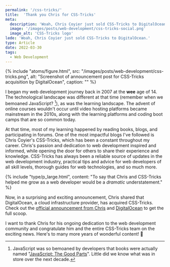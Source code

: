 ```yaml
---
permalink: '/css-tricks/'
title:  'Thank you Chris for CSS-Tricks'
meta: 
  description: 'Woah, Chris Coyier just sold CSS-Tricks to DigitalOcean.'
  image: '/images/posts/web-development/css-tricks-social.png'
  image_alt: 'CSS-Tricks logo'
lede: 'Woah, Chris Coyier just sold CSS-Tricks to DigitalOcean.'
type: Article
date: 2022-03-30
tags:
  - Web Development
---
```


{% include "atoms/figure.html", src: "/images/posts/web-development/css-tricks.png", alt: "Screenshot of announcement post for CSS-Tricks acquisition by DigitalOcean", caption: "" %}

I began my web development journey back in 2007 at the __wee__ age of 14. The technological landscape was different at that time (remember when we bemoaned JavaScript? [^1]), as was the learning landscape. The advent of online courses wouldn't occur until video hosting platforms became mainstream in the 2010s, along with the learning platforms and coding boot camps that are so common today.
[^1]: JavaScript was so bemoaned by developers that books were actually named "[JavaScript: The Good Parts](https://www.amazon.com/dp/0596517742/ref=cm_sw_r_cp_api_i_5K7Q7CEB1FDPN5SQ41V9)". Little did we know what was in store over the next decade. 

At that time, most of my learning happened by reading books, blogs, and participating in forums. One of the most impactful blogs I've followed is Chris Coyier's CSS-Tricks, which has been a constant throughout my career. Chris's passion and dedication to web development inspired and informed, while opening the door for others to share their experience and knowledge. CSS-Tricks has always been a reliable source of updates in the web development industry, practical tips and advice for web developers of all skill levels, thorough guides for web technologies, and so much more. 

{% include "type/p_large.html", content: "To say that Chris and CSS-Tricks helped me grow as a web developer would be a <em>dramatic</em> understatement." %}

Now, in a surprising and exciting announcement, Chris shared that DigitalOcean, a cloud infrastructure provider, has acquired CSS-Tricks. Check out the <a href="https://css-tricks.com/css-tricks-is-joining-digitalocean/" target="_blank" rel="noopener">official announcement from Chris</a> and <a href="https://www.digitalocean.com/blog/css-tricks-joins-digitalocean" target="_blank" rel="noopener">DigitalOcean</a> to get the full scoop.

I want to thank Chris for his ongoing dedication to the web development community and congratulate him and the entire CSS-Tricks team on the exciting news. Here's to many more years of wonderful content! 🎉

